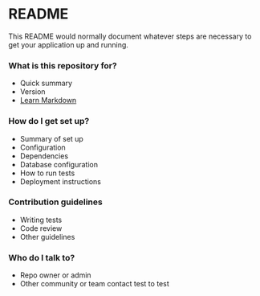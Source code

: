 # README #
  
 This README would normally document whatever steps are necessary to get your application up and running.
                     
### What is this repository for? ###

* Quick summary
* Version
* [Learn Markdown](https://bitbucket.org/tutorials/markdowndemo)

### How do I get set up? ###    

* Summary of set up
* Configuration
* Dependencies
* Database configuration
* How to run tests
* Deployment instructions

### Contribution guidelines ###

* Writing tests
* Code review
* Other guidelines

### Who do I talk to? ###

* Repo owner or admin
* Other community or team contact
test to test
